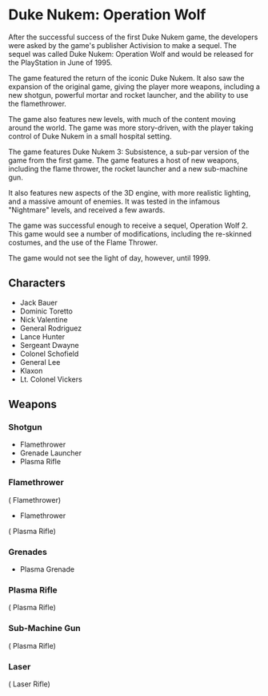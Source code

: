 # Duke Nukem: Operation Wolf

After the successful success of the first Duke Nukem game, the developers were asked by the game's publisher Activision to make a sequel. The sequel was called Duke Nukem: Operation Wolf and would be released for the PlayStation in June of 1995.

The game featured the return of the iconic Duke Nukem. It also saw the expansion of the original game, giving the player more weapons, including a new shotgun, powerful mortar and rocket launcher, and the ability to use the flamethrower.

The game also features new levels, with much of the content moving around the world. The game was more story-driven, with the player taking control of Duke Nukem in a small hospital setting.

The game features Duke Nukem 3: Subsistence, a sub-par version of the game from the first game. The game features a host of new weapons, including the flame thrower, the rocket launcher and a new sub-machine gun.

It also features new aspects of the 3D engine, with more realistic lighting, and a massive amount of enemies. It was tested in the infamous "Nightmare" levels, and received a few awards.

The game was successful enough to receive a sequel, Operation Wolf 2. This game would see a number of modifications, including the re-skinned costumes, and the use of the Flame Thrower.

The game would not see the light of day, however, until 1999.

## Characters

*   Jack Bauer
*   Dominic Toretto
*   Nick Valentine
*   General Rodriguez
*   Lance Hunter
*   Sergeant Dwayne
*   Colonel Schofield
*   General Lee
*   Klaxon
*   Lt. Colonel Vickers



## Weapons

### Shotgun

*   Flamethrower
*   Grenade Launcher
*   Plasma Rifle

### Flamethrower

(   Flamethrower)

*   Flamethrower

(   Plasma Rifle)

### Grenades

*   Plasma Grenade

### Plasma Rifle

(   Plasma Rifle)

### Sub-Machine Gun

(   Plasma Rifle)

### Laser

(   Laser Rifle)